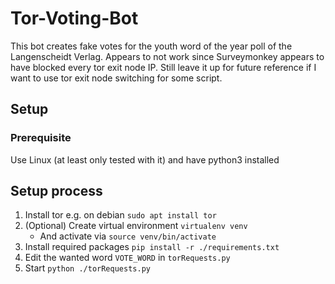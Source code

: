 # Tor-Voting-Bot

This bot creates fake votes for the youth word of the year poll of the Langenscheidt Verlag.
Appears to not work since Surveymonkey appears to have blocked every tor exit node IP.
Still leave it up for future reference if I want to use tor exit node switching for some script.

## Setup

### Prerequisite

Use Linux (at least only tested with it) and have python3 installed

## Setup process

1. Install tor e.g. on debian `sudo apt install tor`
2. (Optional) Create virtual environment `virtualenv venv`
    * And activate via `source venv/bin/activate`
3. Install required packages `pip install -r ./requirements.txt`
4. Edit the wanted word `VOTE_WORD` in `torRequests.py`
5. Start `python ./torRequests.py`

